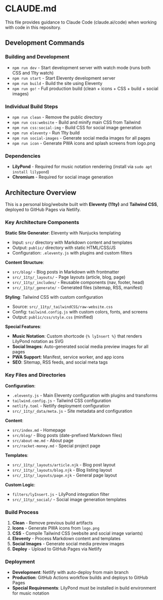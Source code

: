 # CLAUDE.md

This file provides guidance to Claude Code (claude.ai/code) when working with code in this repository.

## Development Commands

### Building and Development
- `npm run dev` - Start development server with watch mode (runs both CSS and 11ty watch)
- `npm run start` - Start Eleventy development server
- `npm run build` - Build the site using Eleventy
- `npm run go!` - Full production build (clean + icons + CSS + build + social images)

### Individual Build Steps
- `npm run clean` - Remove the public directory
- `npm run css:website` - Build and minify main CSS from Tailwind
- `npm run css:social-img` - Build CSS for social image generation
- `npm run eleventy` - Run 11ty build
- `npm run social-images` - Generate social media images for all pages
- `npm run icon` - Generate PWA icons and splash screens from logo.png

### Dependencies
- **LilyPond** - Required for music notation rendering (install via `sudo apt install lilypond`)
- **Chromium** - Required for social image generation

## Architecture Overview

This is a personal blog/website built with **Eleventy (11ty)** and **Tailwind CSS**, deployed to GitHub Pages via Netlify.

### Key Architecture Components

**Static Site Generator**: Eleventy with Nunjucks templating
- Input: `src/` directory with Markdown content and templates
- Output: `public/` directory with static HTML/CSS/JS
- Configuration: `.eleventy.js` with plugins and custom filters

**Content Structure**:
- `src/blog/` - Blog posts in Markdown with frontmatter
- `src/_11ty/_layouts/` - Page layouts (article, blog, page)
- `src/_11ty/_includes/` - Reusable components (nav, footer, head)
- `src/_11ty/_generate/` - Generated files (sitemap, RSS, manifest)

**Styling**: Tailwind CSS with custom configuration
- Source: `src/_11ty/_tailwindCSS/raw-website.css`
- Config: `tailwind.config.js` with custom colors, fonts, and screens
- Output: `public/css/style.css` (minified)

**Special Features**:
- **Music Notation**: Custom shortcode `{% lyInsert %}` that renders LilyPond notation as SVG
- **Social Images**: Auto-generated social media preview images for all pages
- **PWA Support**: Manifest, service worker, and app icons
- **SEO**: Sitemap, RSS feeds, and social meta tags

### Key Files and Directories

**Configuration**:
- `.eleventy.js` - Main Eleventy configuration with plugins and transforms
- `tailwind.config.js` - Tailwind CSS configuration
- `netlify.toml` - Netlify deployment configuration
- `src/_11ty/_data/meta.js` - Site metadata and configuration

**Content**:
- `src/index.md` - Homepage
- `src/blog/` - Blog posts (date-prefixed Markdown files)
- `src/about-me.md` - About page
- `src/racket-money.md` - Special project page

**Templates**:
- `src/_11ty/_layouts/article.njk` - Blog post layout
- `src/_11ty/_layouts/blog.njk` - Blog listing layout
- `src/_11ty/_layouts/page.njk` - General page layout

**Custom Logic**:
- `filters/lyInsert.js` - LilyPond integration filter
- `src/_11ty/_social/` - Social image generation templates

### Build Process

1. **Clean** - Remove previous build artifacts
2. **Icons** - Generate PWA icons from `logo.png`
3. **CSS** - Compile Tailwind CSS (website and social image variants)
4. **Eleventy** - Process Markdown content and templates
5. **Social Images** - Generate social media preview images
6. **Deploy** - Upload to GitHub Pages via Netlify

### Deployment

- **Development**: Netlify with auto-deploy from main branch
- **Production**: GitHub Actions workflow builds and deploys to GitHub Pages
- **Special Requirements**: LilyPond must be installed in build environment for music notation